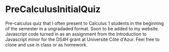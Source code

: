 # PreCalculusInitialQuiz
Pre-calculus quiz that I often present to Calculus 1 students in the beginning of the semester in a ungradaded format. Soon to be added to my website. Javascript code turned in as an assignment from the Introduction to Javascript minor for the DS4H grant at Université Côte d'Azur. Feel free to clone and use in class or as homework.
